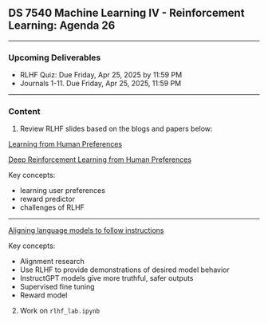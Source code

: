 ## DS 7540 Machine Learning IV - Reinforcement Learning: Agenda 26
  
---

### Upcoming Deliverables

- RLHF Quiz: Due Friday, Apr 25, 2025 by 11:59 PM 
- Journals 1-11. Due Friday, Apr 25, 2025, 11:59 PM

---

### Content

1. Review RLHF slides based on the blogs and papers below:

[Learning from Human Preferences](https://openai.com/research/learning-from-human-preferences)

[Deep Reinforcement Learning from Human Preferences](https://arxiv.org/pdf/1706.03741)

Key concepts:
  - learning user preferences
  - reward predictor
  - challenges of RLHF

---

[Aligning language models to follow instructions](https://openai.com/research/instruction-following)

Key concepts:
  - Alignment research
  - Use RLHF to provide demonstrations of desired model behavior
  - InstructGPT models give more truthful, safer outputs
  - Supervised fine tuning
  - Reward model
 
2. Work on `rlhf_lab.ipynb`